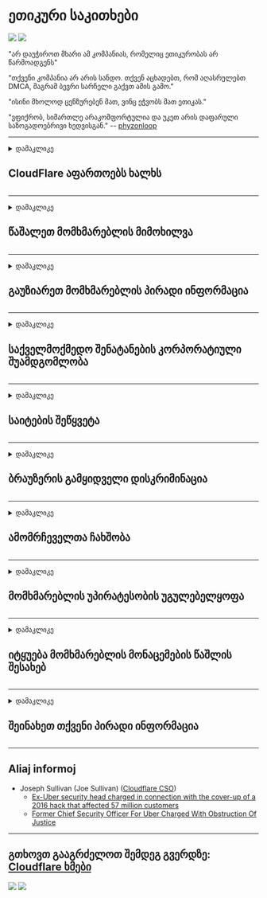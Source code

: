 # ეთიკური საკითხები

![](https://codeberg.org/crimeflare/stop_cloudflare/media/branch/master/image/itsreallythatbad.jpg)
![](https://codeberg.org/crimeflare/stop_cloudflare/media/branch/master/image/telegram/c81238387627b4bfd3dcd60f56d41626.jpg)

"არ დაუჭიროთ მხარი ამ კომპანიას, რომელიც ეთიკურობას არ წარმოადგენს"

"თქვენი კომპანია არ არის სანდო. თქვენ აცხადებთ, რომ აღასრულებთ DMCA, მაგრამ ბევრი სარჩელი გაქვთ ამის გამო."

"ისინი მხოლოდ ცენზურებენ მათ, ვინც ეჭვობს მათ ეთიკას."

"ვფიქრობ, სიმართლე არაკომფორტულია და უკეთ არის დაფარული საზოგადოებრივი ხედვისგან."  -- [phyzonloop](https://twitter.com/phyzonloop)


---


<details>
<summary>დამაკლიკე

## CloudFlare აფართოებს ხალხს
</summary>


Cloudflare აგზავნის სპამის ელ.ფოსტს არა Cloudflare მომხმარებლებს.

- ელ.ფოსტის გაგზავნა მხოლოდ იმ აბონენტებისთვის, რომლებმაც აირჩიეს
- როდესაც მომხმარებელი ამბობს "შეჩერება", მაშინ შეწყვიტეთ ელ.ფოსტის გაგზავნა

ეს მარტივია. Cloudflare არ სჭირდება.
Cloudflare ამბობს, რომ მათი სერვისის გამოყენებით შეუძლია შეაჩეროს ყველა სპამიერი ან თავდამსხმელი.
როგორ შევაჩეროთ Cloudflare Cloudflare გააქტიურების გარეშე?


| 🖼 | 🖼 |
| --- | --- |
| ![](https://codeberg.org/crimeflare/stop_cloudflare/media/branch/master/image/cfspam01.jpg) | ![](https://codeberg.org/crimeflare/stop_cloudflare/media/branch/master/image/cfspam03.jpg) |
| ![](https://codeberg.org/crimeflare/stop_cloudflare/media/branch/master/image/cfspam02.jpg) | ![](https://codeberg.org/crimeflare/stop_cloudflare/media/branch/master/image/cfspambrittany.jpg)<br>![](https://codeberg.org/crimeflare/stop_cloudflare/media/branch/master/image/cfspamtwtr.jpg) |

</details>

---

<details>
<summary>დამაკლიკე

## წაშალეთ მომხმარებლის მიმოხილვა
</summary>


Cloudflare ცენზურის უარყოფითი მიმოხილვები.
თუ Twitter- ზე განათავსებთ ანტი-Cloudflare ტექსტს, თქვენ გაქვთ შესაძლებლობა მიიღოთ პასუხი Cloudflare- ის თანამშრომლისგან "არა, ეს არ არის" გზავნილით.
თუკი რაიმე მიმოხილვის საიტზე გამოაქვეყნებთ უარყოფით მიმოხილვას, ისინი შეეცდებიან ცენზურის გამოქვეყნება.


| 🖼 | 🖼 |
| --- | --- |
| ![](https://codeberg.org/crimeflare/stop_cloudflare/media/branch/master/image/cfcenrev_01.jpg)<br>![](https://codeberg.org/crimeflare/stop_cloudflare/media/branch/master/image/cfcenrev_02.jpg) | ![](https://codeberg.org/crimeflare/stop_cloudflare/media/branch/master/image/cfcenrev_03.jpg) |

</details>

---

<details>
<summary>დამაკლიკე

## გაუზიარეთ მომხმარებლის პირადი ინფორმაცია
</summary>


Cloudflare- ს აქვს მასიური შევიწროების პრობლემა.
Cloudflare იზიარებს მათ პირად ინფორმაციას, ვინც ჩივის მასპინძელ საიტებზე.
ისინი ზოგჯერ ითხოვენ თქვენს ნამდვილ პირადობის მოწმობას.
თუ არ გსურთ შევიწროებულიყავით, შეურაცხყოფილი, გაცვეთილი ან მოკლული, უმჯობესია თავი შეიკავოთ Cloudflared საიტებზე.


| 🖼 | 🖼 |
| --- | --- |
| ![](https://codeberg.org/crimeflare/stop_cloudflare/media/branch/master/image/cfdox_what.jpg) | ![](https://codeberg.org/crimeflare/stop_cloudflare/media/branch/master/image/cfdox_swat.jpg) |
| ![](https://codeberg.org/crimeflare/stop_cloudflare/media/branch/master/image/cfdox_kill.jpg) | ![](https://codeberg.org/crimeflare/stop_cloudflare/media/branch/master/image/cfdox_threat.jpg) |
| ![](https://codeberg.org/crimeflare/stop_cloudflare/media/branch/master/image/cfdox_dox.jpg) | ![](https://codeberg.org/crimeflare/stop_cloudflare/media/branch/master/image/cfdox_ex1.jpg)<br>![](https://codeberg.org/crimeflare/stop_cloudflare/media/branch/master/image/cfdox_ex2.jpg) |

</details>

---

<details>
<summary>დამაკლიკე

## საქველმოქმედო შენატანების კორპორატიული შუამდგომლობა
</summary>


CloudFlare ითხოვს საქველმოქმედო შენატანებს.
სავალალოა, რომ ამერიკული კორპორაცია ითხოვს ქველმოქმედებას არამომგებიანი ორგანიზაციების გვერდით, რომელსაც კარგი მიზეზი აქვს.
თუ გსურთ ხალხის დაბლოკვა ან სხვა ადამიანების დროის დაკარგვა, შეიძლება დაგჭირდეთ Cloudflare- ის თანამშრომლებისთვის რამდენიმე პიცის შეკვეთა.


![](https://codeberg.org/crimeflare/stop_cloudflare/media/branch/master/image/cfdonate.jpg)

</details>

---

<details>
<summary>დამაკლიკე

## საიტების შეწყვეტა
</summary>


რას იზამთ, თუ თქვენი საიტი მოულოდნელად დაიშლება?
არსებობს ცნობები, რომ Cloudflare წაშლის მომხმარებლის კონფიგურაციას ან მომსახურებას აჩერებს ყოველგვარი გაფრთხილების გარეშე, ჩუმად.
ჩვენ გირჩევთ იპოვოთ უკეთესი მიმწოდებელი.

![](https://codeberg.org/crimeflare/stop_cloudflare/media/branch/master/image/cftmnt.jpg)

</details>

---

<details>
<summary>დამაკლიკე

## ბრაუზერის გამყიდველი დისკრიმინაცია
</summary>


CloudFlare უპირატესობას ანიჭებს მათ, ვინც Firefox- ს იყენებს, ხოლო მტრულად მოპყრობა Tor- ის არა-ბროუზერი მომხმარებლებისთვის.
ტორელი მომხმარებლები, რომლებიც სამართლიანად უარს იტყვიან უფასო JavaScript- ის შესრულებაზე, ასევე მიიღებენ მტრულ მოპყრობას.
ამ დაშვების უთანასწორობა არის ქსელის ნეიტრალიტეტის ბოროტად გამოყენება და ძალაუფლების ბოროტად გამოყენება.

![](https://codeberg.org/crimeflare/stop_cloudflare/media/branch/master/image/browdifftbcx.gif)

- მარცხენა: Tor ბროუზერი, მარჯვენა: Chrome. იგივე IP მისამართი.

![](https://codeberg.org/crimeflare/stop_cloudflare/media/branch/master/image/browserdiff.jpg)

- მარცხენა: Tor ბროუზერი Javascript გამორთულია, Cookie- ით ჩართულია
- მარჯვნივ: Chrome Javascript ჩართულია, Cookie- ით გამორთულია

![](https://codeberg.org/crimeflare/stop_cloudflare/media/branch/master/image/cfsiryoublocked.jpg)

- QuteBrowser (მცირე ბრაუზერი) Tor- ის გარეშე (Clearnet IP)

| ***ბროუზერი*** | ***წვდომის მკურნალობა*** |
| --- | --- |
| Tor Browser (Javascript ჩართულია) | დაშვება ნებადართულია |
| Firefox (Javascript ჩართულია) | წვდომა დეგრადირებულია |
| Chromium (Javascript ჩართულია) | წვდომა დეგრადირებულია |
| Chromium or Firefox (Javascript გამორთულია) | შეღწევა უარყოფილია |
| Chromium or Firefox (ფუნთუშა გამორთულია) | შეღწევა უარყოფილია |
| QuteBrowser | შეღწევა უარყოფილია |
| lynx | შეღწევა უარყოფილია |
| w3m | შეღწევა უარყოფილია |
| wget | შეღწევა უარყოფილია |


რატომ არ გამოიყენოთ აუდიო ღილაკი მარტივი გამოწვევის მოსაგვარებლად?

დიახ, არსებობს აუდიო ღილაკი, მაგრამ ის ყოველთვის არ მუშაობს Tor- ზე.
ამ შეტყობინებას მიიღებთ, როდესაც დააჭირეთ მას:

```
Მოგვიანებით სცადეთ
თქვენს კომპიუტერს ან ქსელს შეუძლია გაუგზავნოს ავტომატური მოთხოვნები.
ჩვენი მომხმარებლების დასაცავად, ჩვენ ვერ შეძლებთ თქვენი მოთხოვნის დამუშავებას ამჟამად.
დამატებითი ინფორმაციისთვის ეწვიეთ ჩვენი დახმარების გვერდს
```

</details>

---

<details>
<summary>დამაკლიკე

## ამომრჩეველთა ჩახშობა
</summary>


აშშ-ის შტატებში ამომრჩეველმა ხმის მიცემა დარეგისტრირდა საბოლოოდ, სახელმწიფო მდივნის ვებსაიტზე, საცხოვრებელი ადგილის სახელმწიფოებში.
რესპუბლიკური კონტროლირებადი სახელმწიფო მდივნის ოფისები ჩართულნი არიან ამომრჩეველთა ჩახშობაში, სახელმწიფო მდივნის ვებსაიტის საშუალებით Cloudflare.
Cloudflare- ს Tor- ის მომხმარებლების მიმართ მტრულად განწყობილი დამოკიდებულება, მისი MITM პოზიცია, როგორც გლობალური მეთვალყურეობის ცენტრალიზებული პუნქტი, და მისი მავნე როლი, მთლიანობაში, იწვევს პერსპექტიულ ამომრჩევლებს რეგისტრაციის სურვილს.
კერძოდ, ლიბერალები მიდრეკილნი არიან პირადი ცხოვრების ხელშეუხებლობისკენ.
ამომრჩეველთა რეგისტრაციის ფორმები აგროვებს მგრძნობიარე ინფორმაციას ამომრჩეველთა პოლიტიკური მიდრეკილების, პირადი ფიზიკური მისამართის, სოციალური დაცვის ნომრის და დაბადების თარიღის შესახებ.
სახელმწიფოების უმეტესობა მხოლოდ ამ ინფორმაციის ქვესათაურს ავრცელებს საჯაროდ, მაგრამ Cloudflare ხედავს ყველაფერ ინფორმაციას, როდესაც ვიღაც რეგისტრაციას უტარებს ხმის მიცემას.

გაითვალისწინეთ, რომ ქაღალდის რეგისტრაცია არ სცილდება Cloudflare- ს, რადგან სახელმწიფო მდივნის მონაცემების შეტანის პერსონალის თანამშრომლები სავარაუდოდ გამოიყენებენ Cloudflare ვებსაიტს მონაცემების შესასვლელად.

| 🖼 | 🖼 |
| --- | --- |
| ![](https://codeberg.org/crimeflare/stop_cloudflare/media/branch/master/image/cfvotm_01.jpg) | ![](https://codeberg.org/crimeflare/stop_cloudflare/media/branch/master/image/cfvotm_02.jpg) |

- Change.org არის ცნობილი ვებ – გვერდი ხმების შეგროვებისა და ზომების მისაღებად.
“ხალხი ყველგან იწყებს კამპანიებს, აწყობს მხარდამჭერთა მობილიზებას და გადაწყვეტილებების მიმღებებთან მუშაობს გადაწყვეტილებების მართვისთვის.”
სამწუხაროდ, Cloudflare- ის აგრესიული ფილტრის გამო ბევრს ვერ ხედავს შეცვლის.org– ს.
მათ ხელს უშლის ხელს შუამდგომლობის ხელმოწერაში, რითაც გამორიცხავს მათ დემოკრატიულ პროცესს.
სხვა არა ღრუბლოვანი პლატფორმის გამოყენებით, როგორიცაა OpenPetition, პრობლემის მოგვარებაში დაგეხმარებათ.

| 🖼 | 🖼 |
| --- | --- |
| ![](https://codeberg.org/crimeflare/stop_cloudflare/media/branch/master/image/changeorgasn.jpg) | ![](https://codeberg.org/crimeflare/stop_cloudflare/media/branch/master/image/changeorgtor.jpg) |

- Cloudflare- ს "ათენის პროექტი" გთავაზობთ საწარმოთა უფასო დაცვას სახელმწიფო და ადგილობრივი საარჩევნო ვებსაიტებზე.
მათ განაცხადეს, რომ "მათ წარმომადგენლებს შეუძლიათ შევიდნენ საარჩევნო ინფორმაციაზე და ამომრჩეველთა რეგისტრაციაზე", მაგრამ ეს სიცრუეა, რადგან ბევრს უბრალოდ არ შეუძლია საიტის დათვალიერება.

</details>

---

<details>
<summary>დამაკლიკე

## მომხმარებლის უპირატესობის უგულებელყოფა
</summary>


თუ რამეს არ აპირებთ, ელოდებით რომ ელ.ფოსტს არ მიიღებთ ამის შესახებ.
Cloudflare უგულებელყოფს მომხმარებლის უპირატესობას და უზიარებს მონაცემებს მესამე მხარის კორპორაციებთან დაკავშირებით, მომხმარებლის თანხმობის გარეშე.
თუ თქვენ იყენებთ მათ უფასო გეგმას, ისინი ხანდახან უგზავნიან ელ.წერილს, სადაც ითხოვენ შეიძინოთ ყოველთვიური გამოწერა.

![](https://codeberg.org/crimeflare/stop_cloudflare/media/branch/master/image/cfviopl_tp.jpg)

</details>

---

<details>
<summary>დამაკლიკე

## იტყუება მომხმარებლის მონაცემების წაშლის შესახებ
</summary>


ამ ყოფილი Cloudflare მომხმარებლის ბლოგის თანახმად, Cloudflare ცრუობს ანგარიშების წაშლის გამო.
დღესდღეობით, მრავალი კომპანია ინახავს თქვენს მონაცემებს თქვენი ანგარიშის დახურვის ან მოხსნის შემდეგ.
კარგი კომპანიების უმეტესობამ ამის შესახებ მოიხსენიება მათი კონფიდენციალურობის პოლიტიკა.
Cloudflare? არა.

```
2019-08-05 CloudFlare– მა გამომიგზავნა დადასტურება, რომ ისინი ამოიღებდნენ ჩემს ანგარიშს.
2019-10-02 მე მივიღე ელ.წერილი CloudFlare- დან "რადგან მე ვარ მომხმარებელი"
```

Cloudflare- მა არ იცოდა სიტყვა "ამოღება".
თუ ის მართლაც ამოღებულია, რატომ მიიღო ამ ყოფილმა მომხმარებელმა ელ.ფოსტა?
მან ასევე აღნიშნა, რომ Cloudflare– ს კონფიდენციალურობის პოლიტიკა ამის შესახებ არ არის ნახსენები.

```
მათი ახალი კონფიდენციალურობის პოლიტიკა არ ახსენებს ერთი წლის განმავლობაში მონაცემთა შენახვას.
```

![](https://codeberg.org/crimeflare/stop_cloudflare/media/branch/master/image/cfviopl_notdel.jpg)

როგორ შეგიძლიათ ენდოთ Cloudflare- ს, თუ მათი კონფიდენციალურობის პოლიტიკა არის LIE?

</details>

---

<details>
<summary>დამაკლიკე

## შეინახეთ თქვენი პირადი ინფორმაცია
</summary>


Cloudflare ანგარიშის წაშლა რთულია.

```
შეიტანეთ დამხმარე ბილეთი "ანგარიშის" კატეგორიის გამოყენებით,
და მოითხოვეთ ანგარიშის წაშლა გაგზავნის ორგანოში.
თქვენ არ უნდა გქონდეთ დომენები და საკრედიტო ბარათები, რომლებიც თან ერთვის თქვენს ანგარიშზე, სანამ წაიკითხავთ.
```

თქვენ მიიღებთ ამ დადასტურების ელ.

![](https://codeberg.org/crimeflare/stop_cloudflare/media/branch/master/image/cf_deleteandkeep.jpg)

"ჩვენ დავიწყეთ თქვენი წაშლის მოთხოვნის დამუშავება", მაგრამ "ჩვენ გავაგრძელებთ თქვენი პერსონალური ინფორმაციის შენახვას".

შეგიძლიათ "ენდოთ" ეს?

</details>

---

## Aliaj informoj

- Joseph Sullivan (Joe Sullivan) ([Cloudflare CSO](https://twitter.com/eastdakota/status/1296522269313785862))
  - [Ex-Uber security head charged in connection with the cover-up of a 2016 hack that affected 57 million customers](https://www.businessinsider.com/uber-data-hack-security-head-joe-sullivan-charged-cover-up-2020-8)
  - [Former Chief Security Officer For Uber Charged With Obstruction Of Justice](https://www.justice.gov/usao-ndca/pr/former-chief-security-officer-uber-charged-obstruction-justice)


---

## გთხოვთ გააგრძელოთ შემდეგ გვერდზე:   [Cloudflare ხმები](../PEOPLE.md)

![](https://codeberg.org/crimeflare/stop_cloudflare/media/branch/master/image/freemoldybread.jpg)
![](https://codeberg.org/crimeflare/stop_cloudflare/media/branch/master/image/cfisnotanoption.jpg)
